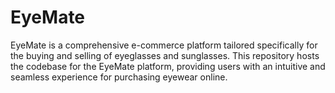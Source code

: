 # EyeMate
EyeMate is a comprehensive e-commerce platform tailored specifically for the buying and selling of eyeglasses and sunglasses. This repository hosts the codebase for the EyeMate platform, providing users with an intuitive and seamless experience for purchasing eyewear online.
